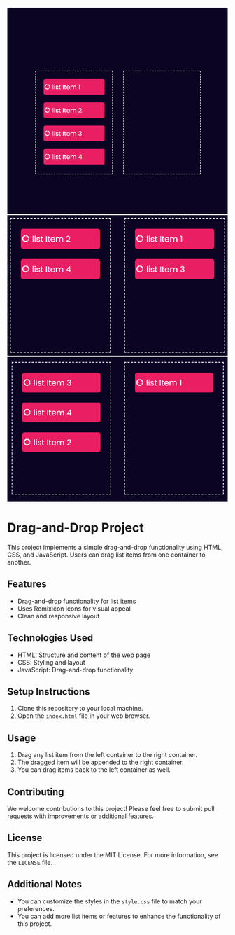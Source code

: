 ![alt text](image.png)
![alt text](image-1.png)
![alt text](image-2.png)
# Drag-and-Drop Project

This project implements a simple drag-and-drop functionality using HTML, CSS, and JavaScript. Users can drag list items from one container to another.

## Features

- Drag-and-drop functionality for list items
- Uses Remixicon icons for visual appeal
- Clean and responsive layout

## Technologies Used

- HTML: Structure and content of the web page
- CSS: Styling and layout
- JavaScript: Drag-and-drop functionality

## Setup Instructions

1. Clone this repository to your local machine.
2. Open the `index.html` file in your web browser.

## Usage

1. Drag any list item from the left container to the right container.
2. The dragged item will be appended to the right container.
3. You can drag items back to the left container as well.

## Contributing

We welcome contributions to this project! Please feel free to submit pull requests with improvements or additional features.

## License

This project is licensed under the MIT License. For more information, see the `LICENSE` file.

## Additional Notes

- You can customize the styles in the `style.css` file to match your preferences.
- You can add more list items or features to enhance the functionality of this project.